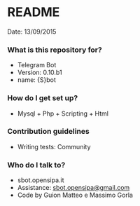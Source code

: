# README #

Date: 13/09/2015


### What is this repository for? ###

* Telegram Bot
* Version: 0.10.b1
* name: {S}bot

### How do I get set up? ###

* Mysql + Php + Scripting + Html


### Contribution guidelines ###

* Writing tests: Community


### Who do I talk to? ###

* sbot.opensipa.it
* Assistance: sbot.opensipa@gmail.com
* Code by Guion Matteo e Massimo Gorla